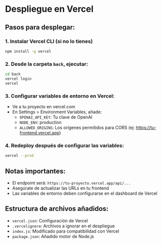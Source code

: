 # Despliegue en Vercel

## Pasos para desplegar:

### 1. Instalar Vercel CLI (si no lo tienes)
```bash
npm install -g vercel
```

### 2. Desde la carpeta `back`, ejecutar:
```bash
cd back
vercel login
vercel
```

### 3. Configurar variables de entorno en Vercel:
- Ve a tu proyecto en vercel.com
- En Settings > Environment Variables, añade:
  - `OPENAI_API_KEY`: Tu clave de OpenAI
  - `NODE_ENV`: production
  - `ALLOWED_ORIGINS`: Los orígenes permitidos para CORS (ej: https://tu-frontend.vercel.app)

### 4. Redeploy después de configurar las variables:
```bash
vercel --prod
```

## Notas importantes:
- El endpoint será: `https://tu-proyecto.vercel.app/api/...`
- Asegúrate de actualizar las URLs en tu frontend
- Las variables de entorno deben configurarse en el dashboard de Vercel

## Estructura de archivos añadidos:
- `vercel.json`: Configuración de Vercel
- `.vercelignore`: Archivos a ignorar en el despliegue
- `index.js`: Modificado para compatibilidad con Vercel
- `package.json`: Añadido motor de Node.js
